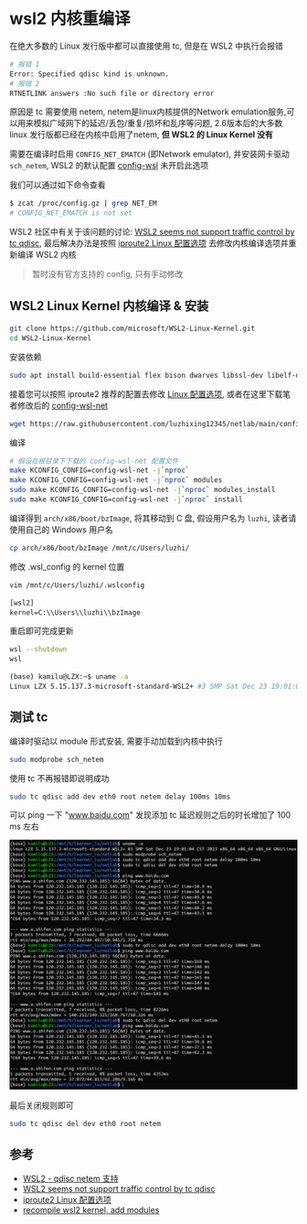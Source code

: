 
# wsl2 内核重编译

在绝大多数的 Linux 发行版中都可以直接使用 tc, 但是在 WSL2 中执行会报错

```bash
# 报错 1
Error: Specified qdisc kind is unknown.
# 报错 2
RTNETLINK answers :No such file or directory error
```

原因是 tc 需要使用 netem, netem是linux内核提供的Network emulation服务,可以用来模拟广域网下的延迟/丢包/重复/损坏和乱序等问题, 2.6版本后的大多数 linux 发行版都已经在内核中启用了netem, **但 WSL2 的 Linux Kernel 没有**

需要在编译时启用 `CONFIG_NET_EMATCH` (即Network emulator), 并安装网卡驱动 `sch_netem`, WSL2 的默认配置 [config-wsl](https://github.com/microsoft/WSL2-Linux-Kernel/blob/860d9514d04e5ec0c759decde7d4591b15dfcef1/Microsoft/config-wsl) 未开启此选项

我们可以通过如下命令查看

```bash
$ zcat /proc/config.gz | grep NET_EM
# CONFIG_NET_EMATCH is not set
```

WSL2 社区中有关于该问题的讨论: [WSL2 seems not support traffic control by tc qdisc](https://github.com/microsoft/WSL/issues/6065), 最后解决办法是按照 [iproute2 Linux 配置选项](https://tldp.org/HOWTO/html_single/Traffic-Control-HOWTO/#s-kernel) 去修改内核编译选项并重新编译 WSL2 内核

> 暂时没有官方支持的 config, 只有手动修改

## WSL2 Linux Kernel 内核编译 & 安装

```bash
git clone https://github.com/microsoft/WSL2-Linux-Kernel.git
cd WSL2-Linux-Kernel
```

安装依赖

```bash
sudo apt install build-essential flex bison dwarves libssl-dev libelf-dev
```

接着您可以按照 iproute2 推荐的配置去修改 [Linux 配置选项](https://tldp.org/HOWTO/html_single/Traffic-Control-HOWTO/#s-kernel), 或者在这里下载笔者修改后的 [config-wsl-net](https://github.com/luzhixing12345/netlab/blob/main/config-wsl-net)

```bash
wget https://raw.githubusercontent.com/luzhixing12345/netlab/main/config-wsl-net
```

编译

```bash
# 假设在根目录下下载的 config-wsl-net 配置文件
make KCONFIG_CONFIG=config-wsl-net -j`nproc`
make KCONFIG_CONFIG=config-wsl-net -j`nproc` modules
sudo make KCONFIG_CONFIG=config-wsl-net -j`nproc` modules_install
sudo make KCONFIG_CONFIG=config-wsl-net -j`nproc` install
```

编译得到 `arch/x86/boot/bzImage`, 将其移动到 C 盘, 假设用户名为 `luzhi`, 读者请使用自己的 Windows 用户名

```bash
cp arch/x86/boot/bzImage /mnt/c/Users/luzhi/
```

修改 .wsl_config 的 kernel 位置

```bash
vim /mnt/c/Users/luzhi/.wslconfig
```

```txt
[wsl2]
kernel=C:\\Users\\luzhi\\bzImage
```

重启即可完成更新

```bash
wsl --shutdown
wsl
```

```bash
(base) kamilu@LZX:~$ uname -a
Linux LZX 5.15.137.3-microsoft-standard-WSL2+ #3 SMP Sat Dec 23 19:01:04 CST 2023 x86_64 x86_64 x86_64 GNU/Linux
```

## 测试 tc

编译时驱动以 module 形式安装, 需要手动加载到内核中执行

```bash
sudo modprobe sch_netem
```

使用 tc 不再报错即说明成功

```bash
sudo tc qdisc add dev eth0 root netem delay 100ms 10ms
```

可以 ping 一下 "www.baidu.com" 发现添加 tc 延迟规则之后的时长增加了 100 ms 左右

![20231223191239](https://raw.githubusercontent.com/learner-lu/picbed/master/20231223191239.png)

最后关闭规则即可

```bash
sudo tc qdisc del dev eth0 root netem
```

## 参考

- [WSL2 - qdisc netem 支持](https://learn.microsoft.com/en-us/answers/questions/48142/wsl2-qdisc-netem-support)
- [WSL2 seems not support traffic control by tc qdisc](https://github.com/microsoft/WSL/issues/6065)
- [iproute2 Linux 配置选项](https://tldp.org/HOWTO/html_single/Traffic-Control-HOWTO/#s-kernel)
- [recompile wsl2 kernel, add modules](https://gist.github.com/charlie-x/96a92aaaa04346bdf1fb4c3621f3e392)